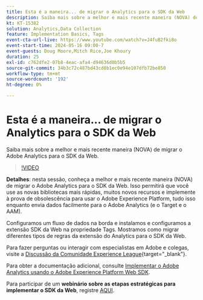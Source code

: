 ```yaml
---
title: Esta é a maneira... de migrar o Analytics para o SDK da Web
description: Saiba mais sobre a melhor e mais recente maneira (NOVA) de migrar o Adobe Analytics para o SDK da Web
kt: KT-15382
solution: Analytics,Data Collection
feature: Implementation Basics, Tags
event-cta-url-live: https://www.youtube.com/watch?v=J4fuB2fki8o
event-start-time: 2024-05-16 09:00-7
event-guests: Doug Moore,Mitch Rice,Joe Khoury
duration: 25
exl-id: c762dfe2-07b8-4eac-afa4-d94636d0b5b5
source-git-commit: 34b3c72c487bd43cd8b1ec0e94e107dfb72be850
workflow-type: tm+mt
source-wordcount: '192'
ht-degree: 0%

---
```


# Esta é a maneira... de migrar o Analytics para o SDK da Web

Saiba mais sobre a melhor e mais recente maneira (NOVA) de migrar o Adobe Analytics para o SDK da Web.

>[!VIDEO](https://video.tv.adobe.com/v/3428791/?quality=12&learn=on)

**Detalhes**: nesta sessão, conheça a melhor e mais recente maneira (NOVA) de migrar o Adobe Analytics para o SDK da Web. Isso permitirá que você use as novas bibliotecas mais rápidas, muitos novos recursos e implemente à prova de obsolescência para usar o Adobe Experience Platform, tudo isso enquanto envia dados facilmente para o Adobe Analytics (e o Target e o AAM).

Configuramos um fluxo de dados na borda e instalamos e configuramos a extensão SDK da Web na propriedade Tags. Mostramos como migrar diferentes tipos de regras da extensão do Analytics para o SDK da Web.

Para fazer perguntas ou interagir com especialistas em Adobe e colegas, visite a [Discussão da Comunidade Experience League](https://experienceleaguecommunities.adobe.com/t5/adobe-experience-platform-data/experience-league-live-post-session-discussion-this-is-the-way/m-p/673538?profile.language=pt){target="_blank"}.

Para obter a documentação adicional, consulte [Implementar o Adobe Analytics usando o Adobe Experience Platform Web SDK](https://experienceleague.adobe.com/pt-br/docs/analytics/implementation/aep-edge/web-sdk/overview).

Para participar de um **webinário sobre as etapas estratégicas para implementar o SDK da Web**, registre [AQUI](https://engage.adobe.com/step_by_step_guide_implement.html).
